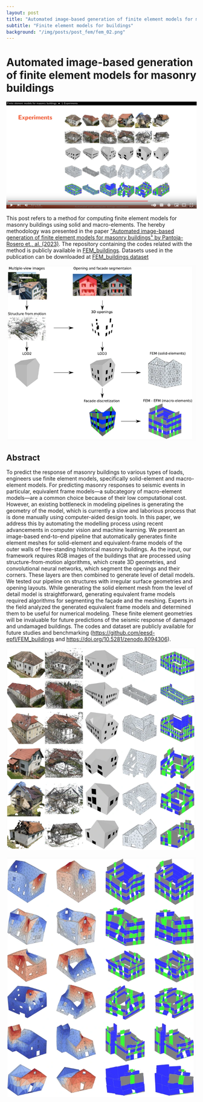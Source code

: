 ```yaml
---
layout: post
title: "Automated image-based generation of finite element models for masonry buildings"
subtitle: "Finite element models for buildings"
background: "/img/posts/post_fem/fem_02.png"
---
```


# Automated image-based generation of finite element models for masonry buildings

[![Watch the video](/img/posts/post_fem/video_p5.png)](https://youtu.be/M8GGQnfmEdA)

This post refers to a method for computing finite element models for masonry buildings using solid and macro-elements. The hereby methodology was presented in the paper ["Automated image-based generation of finite element models for masonry buildings" by Pantoja-Rosero et., al. (2023)](https://doi.org/10.1007/s10518-023-01726-7). The repository containing the codes related with the method is publicly available in [FEM_buildings](https://github.com/bgpantojar/FEM_buildings). Datasets used in the publication can be downloaded at [FEM_buildings dataset](https://doi.org/10.5281/zenodo.8094306)

![IMDb page](/img/posts/post_fem/fem_01.png)

## Abstract

To predict the response of masonry buildings to various types of loads, engineers use finite element models, specifically solid-element and macro-element models. For predicting masonry responses to seismic events in particular, equivalent frame models—a subcategory of macro-element models—are a common choice because of their low computational cost. However, an existing bottleneck in modeling pipelines is generating the geometry of the model, which is currently a slow and laborious process that is done manually using computer-aided design tools. In this paper, we address this by automating the modelling process using recent advancements in computer vision and machine learning. We present an image-based end-to-end pipeline that automatically generates finite element meshes for solid-element and equivalent-frame models of the outer walls of free-standing historical masonry buildings. As the input, our framework requires RGB images of the buildings that are processed using structure-from-motion algorithms, which create 3D geometries, and convolutional neural networks, which segment the openings and their corners. These layers are then combined to generate level of detail models. We tested our pipeline on structures with irregular surface geometries and opening layouts. While generating the solid element mesh from the level of detail model is straightforward, generating equivalent frame models required algorithms for segmenting the façade and the meshing. Experts in the field analyzed the generated equivalent frame models and determined them to be useful for numerical modeling. These finite element geometries will be invaluable for future predictions of the seismic response of damaged and undamaged buildings. The codes and dataset are publicly available for future studies and benchmarking (https://github.com/eesd-epfl/FEM_buildings and https://doi.org/10.5281/zenodo.8094306).

![IMDb page](/img/posts/post_fem/fem_02.png)

![IMDb page](/img/posts/post_fem/fem_03.png)
